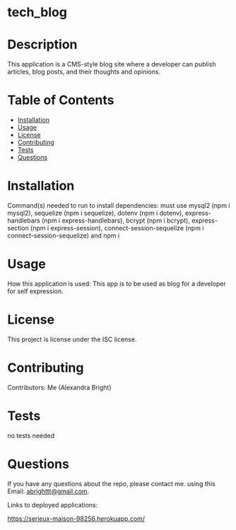 # tech_blog

# Description
This application is a CMS-style blog site where a developer can publish articles, blog posts, and their thoughts and opinions.

# Table of Contents
* [Installation](#installation)
* [Usage](#usage)
* [License](#license)
* [Contributing](#contributing)
* [Tests](#tests)
* [Questions](#questions)
# Installation
Command(s) needed to run to install dependencies: must use mysql2 (npm i mysql2), sequelize (npm i sequelize), dotenv (npm i dotenv), express-handlebars (npm i express-handlebars), bcrypt (npm i bcrypt), express-section (npm i express-session), connect-session-sequelize (npm i connect-session-sequelize) and npm i
# Usage
​How this application is used: This app is to be used as blog for a developer for self expression.
# License
This project is license under the ISC license.
# Contributing
​Contributors: Me (Alexandra Bright)
# Tests
no tests needed
# Questions
If you have any questions about the repo, please contact me.
using this Email: abrighttt@gmail.com.

Links to deployed applications:

https://serieux-maison-98256.herokuapp.com/
